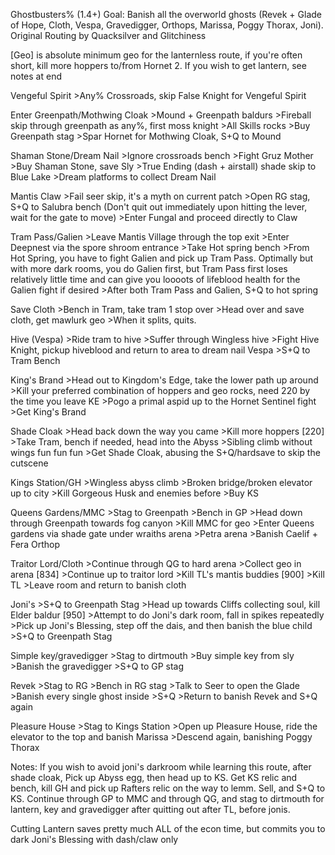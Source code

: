Ghostbusters% (1.4+)
Goal: Banish all the overworld ghosts (Revek + Glade of Hope, Cloth, Vespa, Gravedigger, Orthops, Marissa, Poggy Thorax, Joni).
Original Routing by Quacksilver and Glitchiness

[Geo] is absolute minimum geo for the lanternless route, if you're often short, kill more hoppers to/from Hornet 2. If you wish to get lantern, see notes at end



Vengeful Spirit
	>Any% Crossroads, skip False Knight for Vengeful Spirit

Enter Greenpath/Mothwing Cloak
	>Mound + Greenpath baldurs
	>Fireball skip through greenpath as any%, first moss knight 
	>All Skills rocks
	>Buy Greenpath stag
	>Spar Hornet for Mothwing Cloak, S+Q to Mound

Shaman Stone/Dream Nail
	>Ignore crossroads bench
	>Fight Gruz Mother
	>Buy Shaman Stone, save Sly
	>True Ending (dash + airstall) shade skip to Blue Lake
	>Dream platforms to collect Dream Nail

Mantis Claw
	>Fail seer skip, it's a myth on current patch
	>Open RG stag, S+Q to Salubra bench (Don't quit out immediately upon hitting the lever, wait for the gate to move)
	>Enter Fungal and proceed directly to Claw

Tram Pass/Galien
	>Leave Mantis Village through the top exit
	>Enter Deepnest via the spore shroom entrance
	>Take Hot spring bench
	>From Hot Spring, you have to fight Galien and pick up Tram Pass. Optimally but with more dark rooms, you do Galien first, but Tram Pass first loses relatively little time and can give you loooots of lifeblood health for the Galien fight if desired
	>After both Tram Pass and Galien, S+Q to hot spring

Save Cloth
	>Bench in Tram, take tram 1 stop over
	>Head over and save cloth, get mawlurk geo
	>When it splits, quits.

Hive (Vespa)
	>Ride tram to hive
	>Suffer through Wingless hive
	>Fight Hive Knight, pickup hiveblood and return to area to dream nail Vespa
	>S+Q to Tram Bench

King's Brand
	>Head out to Kingdom's Edge, take the lower path up around
	>Kill your preferred combination of hoppers and geo rocks, need 220 by the time you leave KE
	>Pogo a primal aspid up to the Hornet Sentinel fight
	>Get King's Brand

Shade Cloak
	>Head back down the way you came
	>Kill more hoppers [220]
	>Take Tram, bench if needed, head into the Abyss
	>Sibling climb without wings fun fun fun
	>Get Shade Cloak, abusing the S+Q/hardsave to skip the cutscene

Kings Station/GH
	>Wingless abyss climb
	>Broken bridge/broken elevator up to city
	>Kill Gorgeous Husk and enemies before
	>Buy KS

Queens Gardens/MMC
	>Stag to Greenpath
	>Bench in GP
	>Head down through Greenpath towards fog canyon
	>Kill MMC for geo
	>Enter Queens gardens via shade gate under wraiths arena
	>Petra arena
	>Banish Caelif + Fera Orthop

Traitor Lord/Cloth
	>Continue through QG to hard arena
	>Collect geo in arena [834]
	>Continue up to traitor lord
	>Kill TL's mantis buddies [900]
	>Kill TL
	>Leave room and return to banish cloth

Joni's
	>S+Q to Greenpath Stag
	>Head up towards Cliffs collecting soul, kill Elder baldur [950]
	>Attempt to do Joni's dark room, fall in spikes repeatedly
	>Pick up Joni's Blessing, step off the dais, and then banish the blue child
	>S+Q to Greenpath Stag

Simple key/gravedigger
	>Stag to dirtmouth
	>Buy simple key from sly
	>Banish the gravedigger
	>S+Q to GP stag

Revek
	>Stag to RG
	>Bench in RG stag
	>Talk to Seer to open the Glade
	>Banish every single ghost inside
	>S+Q
	>Return to banish Revek and S+Q again

Pleasure House
	>Stag to Kings Station
	>Open up Pleasure House, ride the elevator to the top and banish Marissa
	>Descend again, banishing Poggy Thorax


Notes:
If you wish to avoid joni's darkroom while learning this route, after shade cloak, Pick up Abyss egg, then head up to KS. Get KS relic and bench, kill GH and pick up Rafters relic on the way to lemm. Sell, and S+Q to KS. Continue through GP to MMC and through QG, and stag to dirtmouth for lantern, key and gravedigger after quitting out after TL, before jonis.

Cutting Lantern saves pretty much ALL of the econ time, but commits you to dark Joni's Blessing with dash/claw only